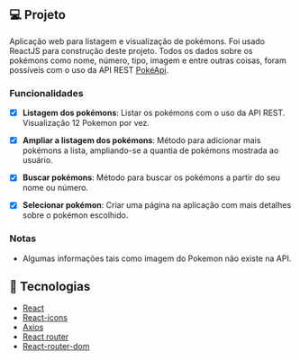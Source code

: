 ## 💻 Projeto

Aplicação web para listagem e visualização de pokémons. Foi usado ReactJS para construção deste projeto. Todos os dados sobre os pokémons como nome, número, tipo, imagem e entre outras coisas, foram possíveis com o uso da API REST [PokéApi](https://pokeapi.co/).


### Funcionalidades

- [x] **Listagem dos pokémons**: Listar os pokémons com o uso da API REST. Visualização 12 Pokemon por vez.

- [x] **Ampliar a listagem dos pokémons**: Método para adicionar mais pokémons a lista, ampliando-se a quantia de pokémons mostrada ao usuário.

- [x] **Buscar pokémons**: Método para buscar os pokémons a partir do seu nome ou número.

- [x] **Selecionar pokémon**: Criar uma página na aplicação com mais detalhes sobre o pokémon escolhido.


### Notas

- Algumas informações tais como imagem do Pokemon não existe na API.



## :rocket: Tecnologias

-  [React](https://pt-br.reactjs.org/)
-  [React-icons](https://react-icons.netlify.com/)
-  [Axios](https://github.com/axios/axios)
-  [React router](https://reactrouter.com/web/guides/quick-start)
-  [React-router-dom](https://v5.reactrouter.com/web/guides/quick-start)
